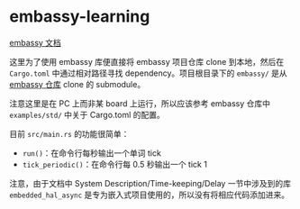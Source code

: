 # embassy-learning

[embassy 文档](https://embassy.dev/book/#_getting_started)

这里为了使用 embassy 库便直接将 embassy 项目仓库 clone 到本地，然后在 ``Cargo.toml`` 中通过相对路径寻找 dependency。项目根目录下的 ``embassy/`` 是从 [embassy 仓库](https://github.com/embassy-rs/embassy) clone 的 submodule。

注意这里是在 PC 上而非某 board 上运行，所以应该参考 embassy 仓库中 ``examples/std/`` 中关于 Cargo.toml 的配置。

目前 ``src/main.rs`` 的功能很简单：
- ``run()``：在命令行每秒输出一个单词 tick
- ``tick_periodic()``：在命令行每 0.5 秒输出一个 tick 1

注意，由于文档中 System Description/Time-keeping/Delay 一节中涉及到的库 ``embedded_hal_async`` 是专为嵌入式项目使用的，所以没有将相应代码添加进来。